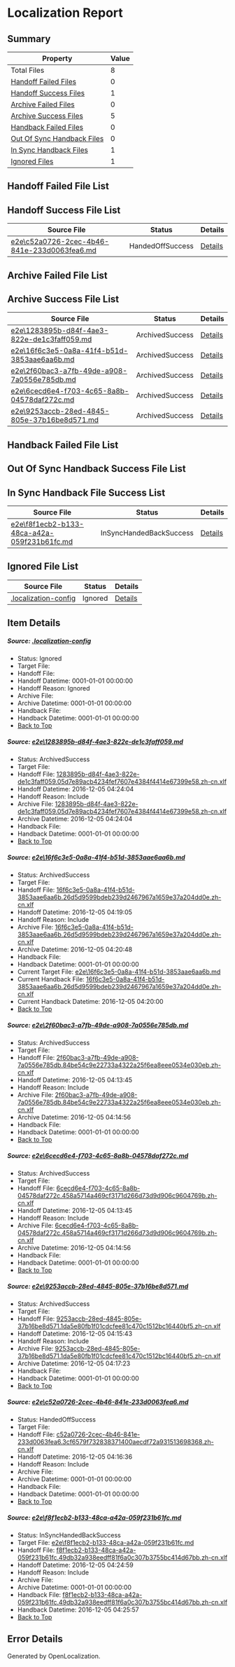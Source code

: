 # <a name='report-top'></a> Localization Report

## Summary
 Property | Value 
 -------- | ----- 
 Total Files | 8
[ Handoff Failed Files ](#handoff-failed-list)| 0
[ Handoff Success Files ](#handoff-success-list)| 1
[ Archive Failed Files ](#archive-failed-list)| 0
[ Archive Success Files ](#archive-success-list)| 5
[ Handback Failed Files ](#handback-failed-list)| 0
[ Out Of Sync Handback Files ](#outofsync-handback-success-list)| 0
[ In Sync Handback Files ](#insync-handback-success-list)| 1
[ Ignored Files ](#ignored-list)| 1

## <a name='handoff-failed-list'></a> Handoff Failed File List

## <a name='handoff-success-list'></a> Handoff Success File List
 Source File | Status | Details 
 ----------- | ------ | ------- 
 [e2e\c52a0726-2cec-4b46-841e-233d0063fea6.md](https://github.com/OpenLocalizationTestOrg/ol-test0/blob/bf85a599d4ffa4d826e2539f1dd67e223790cb07/e2e/c52a0726-2cec-4b46-841e-233d0063fea6.md) | HandedOffSuccess | [Details](#98e2467a20b7c8ee3a9c6bd69e41e8fd8c66ad526)

## <a name='archive-failed-list'></a> Archive Failed File List

## <a name='archive-success-list'></a> Archive Success File List
 Source File | Status | Details 
 ----------- | ------ | ------- 
 [e2e\1283895b-d84f-4ae3-822e-de1c3faff059.md](https://github.com/OpenLocalizationTestOrg/ol-test0/blob/c1c3fceecbb65e66cf2795d869af4006edb9c4e4/e2e/1283895b-d84f-4ae3-822e-de1c3faff059.md) | ArchivedSuccess | [Details](#ddbb578dfe282b4a67a15404a9f7dff7d1e040e41)
 [e2e\16f6c3e5-0a8a-41f4-b51d-3853aae6aa6b.md](https://github.com/OpenLocalizationTestOrg/ol-test0/blob/85f6c4933de2d402126e6533a5dc9de3c6a209f0/e2e/16f6c3e5-0a8a-41f4-b51d-3853aae6aa6b.md) | ArchivedSuccess | [Details](#63cb1c7a5160b9b13f86826924167718325acf4d2)
 [e2e\2f60bac3-a7fb-49de-a908-7a0556e785db.md](https://github.com/OpenLocalizationTestOrg/ol-test0/blob/a8c5d68175816b627bf8ffbd7c8f5f3131cb145a/e2e/2f60bac3-a7fb-49de-a908-7a0556e785db.md) | ArchivedSuccess | [Details](#133c5ddb9b3bb2974c587ca57d7563814787d00f3)
 [e2e\6cecd6e4-f703-4c65-8a8b-04578daf272c.md](https://github.com/OpenLocalizationTestOrg/ol-test0/blob/a8c5d68175816b627bf8ffbd7c8f5f3131cb145a/e2e/6cecd6e4-f703-4c65-8a8b-04578daf272c.md) | ArchivedSuccess | [Details](#aefc8f9af52a8ee7ea957f975b2002c21021f0234)
 [e2e\9253accb-28ed-4845-805e-37b16be8d571.md](https://github.com/OpenLocalizationTestOrg/ol-test0/blob/359212685016004d2e7bac3dd2af8a478428640b/e2e/9253accb-28ed-4845-805e-37b16be8d571.md) | ArchivedSuccess | [Details](#d777c03f9d5e516807b03bc47f314d9b29d073745)

## <a name='handback-failed-list'></a> Handback Failed File List

## <a name='outofsync-handback-success-list'></a> Out Of Sync Handback Success File List

## <a name='insync-handback-success-list'></a> In Sync Handback File Success List
 Source File | Status | Details 
 ----------- | ------ | ------- 
 [e2e\f8f1ecb2-b133-48ca-a42a-059f231b61fc.md](https://github.com/OpenLocalizationTestOrg/ol-test0/blob/062ad6904f5419cc60421e14edf71d9289360841/e2e/f8f1ecb2-b133-48ca-a42a-059f231b61fc.md) | InSyncHandedBackSuccess | [Details](#e5401a0c249425381949091a6271bc1ba910af0d7)

## <a name='ignored-list'></a> Ignored File List
 Source File | Status | Details 
 ----------- | ------ | ------- 
 [.localization-config](https://github.com/OpenLocalizationTestOrg/ol-test0/blob/062ad6904f5419cc60421e14edf71d9289360841/.localization-config) | Ignored | [Details](#c268a05ecaa7ec85942ed632c29928ee5bd6da8d0)

## Item Details
##### <a name='c268a05ecaa7ec85942ed632c29928ee5bd6da8d0'></a> Source: [.localization-config](https://github.com/OpenLocalizationTestOrg/ol-test0/blob/062ad6904f5419cc60421e14edf71d9289360841/.localization-config)
* Status: Ignored
* Target File: 
* Handoff File: 
* Handoff Datetime: 0001-01-01 00:00:00
* Handoff Reason: Ignored
* Archive File: 
* Archive Datetime: 0001-01-01 00:00:00
* Handback File: 
* Handback Datetime: 0001-01-01 00:00:00
* [Back to Top](#report-top)

##### <a name='ddbb578dfe282b4a67a15404a9f7dff7d1e040e41'></a> Source: [e2e\1283895b-d84f-4ae3-822e-de1c3faff059.md](https://github.com/OpenLocalizationTestOrg/ol-test0/blob/c1c3fceecbb65e66cf2795d869af4006edb9c4e4/e2e/1283895b-d84f-4ae3-822e-de1c3faff059.md)
* Status: ArchivedSuccess
* Target File: 
* Handoff File: [1283895b-d84f-4ae3-822e-de1c3faff059.05d7e89acb4234fef7607e4384f4414e67399e58.zh-cn.xlf](https://github.com/OpenLocalizationTestOrg/ol-test0-handoff/blob/b51305c98a0adee2d43961db30cb9faba7763fc2/ol-handoff/OpenLocalizationTestOrg/ol-test0-zhcn/shujia/ht/1283895b-d84f-4ae3-822e-de1c3faff059.05d7e89acb4234fef7607e4384f4414e67399e58.zh-cn.xlf)
* Handoff Datetime: 2016-12-05 04:24:04
* Handoff Reason: Include
* Archive File: [1283895b-d84f-4ae3-822e-de1c3faff059.05d7e89acb4234fef7607e4384f4414e67399e58.zh-cn.xlf](https://github.com/OpenLocalizationTestOrg/ol-test0-handoff/blob/ff34c516cf0024054f147c0a11907fce49a41d87/ol-archive/OpenLocalizationTestOrg/ol-test0-zhcn/shujia/ht/1283895b-d84f-4ae3-822e-de1c3faff059.05d7e89acb4234fef7607e4384f4414e67399e58.zh-cn.xlf)
* Archive Datetime: 2016-12-05 04:24:04
* Handback File: 
* Handback Datetime: 0001-01-01 00:00:00
* [Back to Top](#report-top)

##### <a name='63cb1c7a5160b9b13f86826924167718325acf4d2'></a> Source: [e2e\16f6c3e5-0a8a-41f4-b51d-3853aae6aa6b.md](https://github.com/OpenLocalizationTestOrg/ol-test0/blob/85f6c4933de2d402126e6533a5dc9de3c6a209f0/e2e/16f6c3e5-0a8a-41f4-b51d-3853aae6aa6b.md)
* Status: ArchivedSuccess
* Target File: 
* Handoff File: [16f6c3e5-0a8a-41f4-b51d-3853aae6aa6b.26d5d9599bdeb239d2467967a1659e37a204dd0e.zh-cn.xlf](https://github.com/OpenLocalizationTestOrg/ol-test0-handoff/blob/f350a51e06b09cc9870de7df3ac580a5885a3897/ol-handoff/OpenLocalizationTestOrg/ol-test0-zhcn/shujia/ht/16f6c3e5-0a8a-41f4-b51d-3853aae6aa6b.26d5d9599bdeb239d2467967a1659e37a204dd0e.zh-cn.xlf)
* Handoff Datetime: 2016-12-05 04:19:05
* Handoff Reason: Include
* Archive File: [16f6c3e5-0a8a-41f4-b51d-3853aae6aa6b.26d5d9599bdeb239d2467967a1659e37a204dd0e.zh-cn.xlf](https://github.com/OpenLocalizationTestOrg/ol-test0-handoff/blob/d1003cdf9162bcffed93425681752c9ca10ff78b/ol-archive/OpenLocalizationTestOrg/ol-test0-zhcn/shujia/ht/16f6c3e5-0a8a-41f4-b51d-3853aae6aa6b.26d5d9599bdeb239d2467967a1659e37a204dd0e.zh-cn.xlf)
* Archive Datetime: 2016-12-05 04:20:48
* Handback File: 
* Handback Datetime: 0001-01-01 00:00:00
* Current Target File: [e2e\16f6c3e5-0a8a-41f4-b51d-3853aae6aa6b.md](https://github.com/OpenLocalizationTestOrg/ol-test0-zhcn/blob/b7e8d71c58ae496f79db7131639827b48fefe9a2/e2e/16f6c3e5-0a8a-41f4-b51d-3853aae6aa6b.md)
* Current Handback File: [16f6c3e5-0a8a-41f4-b51d-3853aae6aa6b.26d5d9599bdeb239d2467967a1659e37a204dd0e.zh-cn.xlf](https://github.com/OpenLocalizationTestOrg/ol-test0-handback/blob/ba29d247c314949edc250c4c1859d5739525851e/ol-handback/OpenLocalizationTestOrg/ol-test0-zhcn/shujia/ht/16f6c3e5-0a8a-41f4-b51d-3853aae6aa6b.26d5d9599bdeb239d2467967a1659e37a204dd0e.zh-cn.xlf)
* Current Handback Datetime: 2016-12-05 04:20:00
* [Back to Top](#report-top)

##### <a name='133c5ddb9b3bb2974c587ca57d7563814787d00f3'></a> Source: [e2e\2f60bac3-a7fb-49de-a908-7a0556e785db.md](https://github.com/OpenLocalizationTestOrg/ol-test0/blob/a8c5d68175816b627bf8ffbd7c8f5f3131cb145a/e2e/2f60bac3-a7fb-49de-a908-7a0556e785db.md)
* Status: ArchivedSuccess
* Target File: 
* Handoff File: [2f60bac3-a7fb-49de-a908-7a0556e785db.84be54c9e22733a4322a25f6ea8eee0534e030eb.zh-cn.xlf](https://github.com/OpenLocalizationTestOrg/ol-test0-handoff/blob/83120e970f463da0db23a566f395f2e596084dc2/ol-handoff/OpenLocalizationTestOrg/ol-test0-zhcn/shujia/ht/2f60bac3-a7fb-49de-a908-7a0556e785db.84be54c9e22733a4322a25f6ea8eee0534e030eb.zh-cn.xlf)
* Handoff Datetime: 2016-12-05 04:13:45
* Handoff Reason: Include
* Archive File: [2f60bac3-a7fb-49de-a908-7a0556e785db.84be54c9e22733a4322a25f6ea8eee0534e030eb.zh-cn.xlf](https://github.com/OpenLocalizationTestOrg/ol-test0-handoff/blob/68159c52f56b584decd5189d130982c30dd4923d/ol-archive/OpenLocalizationTestOrg/ol-test0-zhcn/shujia/ht/2f60bac3-a7fb-49de-a908-7a0556e785db.84be54c9e22733a4322a25f6ea8eee0534e030eb.zh-cn.xlf)
* Archive Datetime: 2016-12-05 04:14:56
* Handback File: 
* Handback Datetime: 0001-01-01 00:00:00
* [Back to Top](#report-top)

##### <a name='aefc8f9af52a8ee7ea957f975b2002c21021f0234'></a> Source: [e2e\6cecd6e4-f703-4c65-8a8b-04578daf272c.md](https://github.com/OpenLocalizationTestOrg/ol-test0/blob/a8c5d68175816b627bf8ffbd7c8f5f3131cb145a/e2e/6cecd6e4-f703-4c65-8a8b-04578daf272c.md)
* Status: ArchivedSuccess
* Target File: 
* Handoff File: [6cecd6e4-f703-4c65-8a8b-04578daf272c.458a5714a469cf3171d266d73d9d906c9604769b.zh-cn.xlf](https://github.com/OpenLocalizationTestOrg/ol-test0-handoff/blob/83120e970f463da0db23a566f395f2e596084dc2/ol-handoff/OpenLocalizationTestOrg/ol-test0-zhcn/shujia/ht/6cecd6e4-f703-4c65-8a8b-04578daf272c.458a5714a469cf3171d266d73d9d906c9604769b.zh-cn.xlf)
* Handoff Datetime: 2016-12-05 04:13:45
* Handoff Reason: Include
* Archive File: [6cecd6e4-f703-4c65-8a8b-04578daf272c.458a5714a469cf3171d266d73d9d906c9604769b.zh-cn.xlf](https://github.com/OpenLocalizationTestOrg/ol-test0-handoff/blob/68159c52f56b584decd5189d130982c30dd4923d/ol-archive/OpenLocalizationTestOrg/ol-test0-zhcn/shujia/ht/6cecd6e4-f703-4c65-8a8b-04578daf272c.458a5714a469cf3171d266d73d9d906c9604769b.zh-cn.xlf)
* Archive Datetime: 2016-12-05 04:14:56
* Handback File: 
* Handback Datetime: 0001-01-01 00:00:00
* [Back to Top](#report-top)

##### <a name='d777c03f9d5e516807b03bc47f314d9b29d073745'></a> Source: [e2e\9253accb-28ed-4845-805e-37b16be8d571.md](https://github.com/OpenLocalizationTestOrg/ol-test0/blob/359212685016004d2e7bac3dd2af8a478428640b/e2e/9253accb-28ed-4845-805e-37b16be8d571.md)
* Status: ArchivedSuccess
* Target File: 
* Handoff File: [9253accb-28ed-4845-805e-37b16be8d571.1da5e80fb1f01cdcfee81c470c1512bc16440bf5.zh-cn.xlf](https://github.com/OpenLocalizationTestOrg/ol-test0-handoff/blob/6c2b68b27d9f05721ffcc2ee3a8959a6d86ab966/ol-handoff/OpenLocalizationTestOrg/ol-test0-zhcn/shujia/ht/9253accb-28ed-4845-805e-37b16be8d571.1da5e80fb1f01cdcfee81c470c1512bc16440bf5.zh-cn.xlf)
* Handoff Datetime: 2016-12-05 04:15:43
* Handoff Reason: Include
* Archive File: [9253accb-28ed-4845-805e-37b16be8d571.1da5e80fb1f01cdcfee81c470c1512bc16440bf5.zh-cn.xlf](https://github.com/OpenLocalizationTestOrg/ol-test0-handoff/blob/9e8522b4c09fa72e3417d2a45291227e6f5a9382/ol-archive/OpenLocalizationTestOrg/ol-test0-zhcn/shujia/ht/9253accb-28ed-4845-805e-37b16be8d571.1da5e80fb1f01cdcfee81c470c1512bc16440bf5.zh-cn.xlf)
* Archive Datetime: 2016-12-05 04:17:23
* Handback File: 
* Handback Datetime: 0001-01-01 00:00:00
* [Back to Top](#report-top)

##### <a name='98e2467a20b7c8ee3a9c6bd69e41e8fd8c66ad526'></a> Source: [e2e\c52a0726-2cec-4b46-841e-233d0063fea6.md](https://github.com/OpenLocalizationTestOrg/ol-test0/blob/bf85a599d4ffa4d826e2539f1dd67e223790cb07/e2e/c52a0726-2cec-4b46-841e-233d0063fea6.md)
* Status: HandedOffSuccess
* Target File: 
* Handoff File: [c52a0726-2cec-4b46-841e-233d0063fea6.3cf6579f732838371400aecdf72a931513698368.zh-cn.xlf](https://github.com/OpenLocalizationTestOrg/ol-test0-handoff/blob/7fa9c501a3582f6bd1f6dc5cb2dcd3911d2c9d5f/ol-handoff/OpenLocalizationTestOrg/ol-test0-zhcn/shujia/ht/c52a0726-2cec-4b46-841e-233d0063fea6.3cf6579f732838371400aecdf72a931513698368.zh-cn.xlf)
* Handoff Datetime: 2016-12-05 04:16:36
* Handoff Reason: Include
* Archive File: 
* Archive Datetime: 0001-01-01 00:00:00
* Handback File: 
* Handback Datetime: 0001-01-01 00:00:00
* [Back to Top](#report-top)

##### <a name='e5401a0c249425381949091a6271bc1ba910af0d7'></a> Source: [e2e\f8f1ecb2-b133-48ca-a42a-059f231b61fc.md](https://github.com/OpenLocalizationTestOrg/ol-test0/blob/062ad6904f5419cc60421e14edf71d9289360841/e2e/f8f1ecb2-b133-48ca-a42a-059f231b61fc.md)
* Status: InSyncHandedBackSuccess
* Target File: [e2e\f8f1ecb2-b133-48ca-a42a-059f231b61fc.md](https://github.com/OpenLocalizationTestOrg/ol-test0-zhcn/blob/52e1ba3ef3c06af97a45f2f3a92ec66d68306002/e2e/f8f1ecb2-b133-48ca-a42a-059f231b61fc.md)
* Handoff File: [f8f1ecb2-b133-48ca-a42a-059f231b61fc.49db32a938eedff81f6a0c307b3755bc414d67bb.zh-cn.xlf](https://github.com/OpenLocalizationTestOrg/ol-test0-handoff/blob/80c36f09d31044b1a83165877ac20c7fcc359bc8/ol-handoff/OpenLocalizationTestOrg/ol-test0-zhcn/shujia/ht/f8f1ecb2-b133-48ca-a42a-059f231b61fc.49db32a938eedff81f6a0c307b3755bc414d67bb.zh-cn.xlf)
* Handoff Datetime: 2016-12-05 04:24:59
* Handoff Reason: Include
* Archive File: 
* Archive Datetime: 0001-01-01 00:00:00
* Handback File: [f8f1ecb2-b133-48ca-a42a-059f231b61fc.49db32a938eedff81f6a0c307b3755bc414d67bb.zh-cn.xlf](https://github.com/OpenLocalizationTestOrg/ol-test0-handback/blob/f3675ac054ba3b28f0b112b814766a3f8e016106/ol-handback/OpenLocalizationTestOrg/ol-test0-zhcn/shujia/ht/f8f1ecb2-b133-48ca-a42a-059f231b61fc.49db32a938eedff81f6a0c307b3755bc414d67bb.zh-cn.xlf)
* Handback Datetime: 2016-12-05 04:25:57
* [Back to Top](#report-top)


## Error Details

Generated by OpenLocalization.

